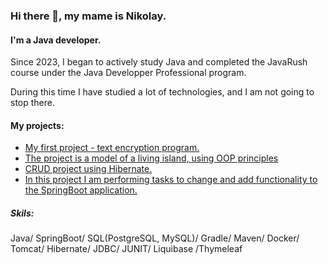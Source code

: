 ### Hi there 👋, my mame is Nikolay.

#### I'm a Java developer.


Since 2023, I began to actively study Java and completed the JavaRush course under the Java Developper Professional program.

During this time I have studied a lot of technologies, and I am not going to stop there.

#### My projects:

- [My first project - text encryption program.](https://github.com/KazuninNikolay/CryptoAnalyzer)
- [The project is a model of a living island, using OOP principles](https://github.com/KazuninNikolay/Project2_Island)
- [CRUD project using Hibernate.](https://github.com/KazuninNikolay/project-hibernate-1)
- [In this project I am performing tasks to change and add functionality to the SpringBoot application.](https://github.com/KazuninNikolay/project-final-jira-rush)

##### Skils:

Java/ SpringBoot/ SQL(PostgreSQL, MySQL)/ Gradle/ Maven/ Docker/ Tomcat/ Hibernate/ JDBC/ JUNIT/ Liquibase /Thymeleaf
<!--
**KazuninNikolay/KazuninNikolay** is a ✨ _special_ ✨ repository because its `README.md` (this file) appears on your GitHub profile.

Here are some ideas to get you started:

- 🔭 I’m currently working on ...
- 🌱 I’m currently learning ...
- 👯 I’m looking to collaborate on ...
- 🤔 I’m looking for help with ...
- 💬 Ask me about ...
- 📫 How to reach me: ...
- 😄 Pronouns: ...
- ⚡ Fun fact: ...
-->
